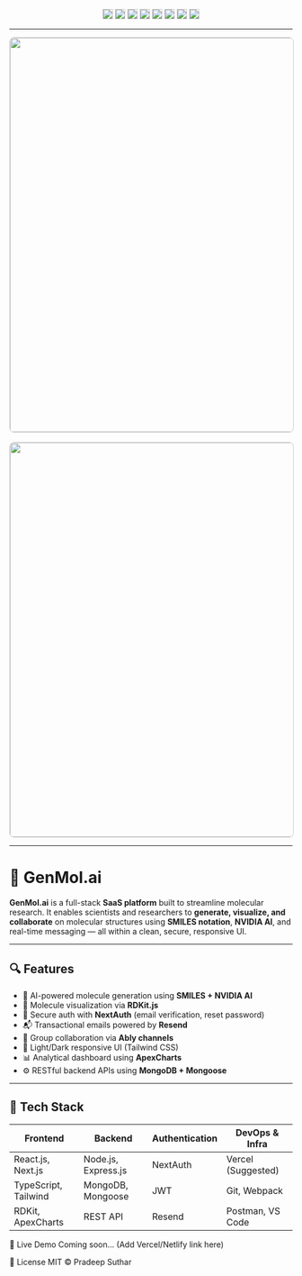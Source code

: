 <p align="center">
  <img src="https://img.shields.io/badge/Next.js-13.4.4-black?style=flat-square&logo=nextdotjs&logoColor=white" style="border:1px solid #ccc;"/>
  <img src="https://img.shields.io/badge/React-18.2.0-61DAFB?style=flat-square&logo=react&logoColor=black" style="border:1px solid #ccc;"/>
  <img src="https://img.shields.io/badge/TypeScript-5.0-blue?style=flat-square&logo=typescript&logoColor=white" style="border:1px solid #ccc;"/>
  <img src="https://img.shields.io/badge/MongoDB-6.0-green?style=flat-square&logo=mongodb&logoColor=white" style="border:1px solid #ccc;"/>
  <img src="https://img.shields.io/badge/NextAuth.js-secure-success?style=flat-square&logo=vercel&logoColor=white" style="border:1px solid #ccc;"/>
  <img src="https://img.shields.io/badge/TailwindCSS-3.3.2-06B6D4?style=flat-square&logo=tailwind-css&logoColor=white" style="border:1px solid #ccc;"/>
  <img src="https://img.shields.io/badge/RDKit-Molecule_Engine-purple?style=flat-square" style="border:1px solid #ccc;"/>
  <img src="https://img.shields.io/badge/NVIDIA%20AI-Integrated-yellowgreen?style=flat-square&logo=nvidia&logoColor=white" style="border:1px solid #ccc;"/>
</p>

---

<div align="center">
  <img src="https://github.com/user-attachments/assets/856e127c-b08f-4afc-9137-823a5728cc8e" width="700" style="border: 1px solid #ccc; border-radius: 8px;"/>
  <br/><br/>
  <img src="https://github.com/user-attachments/assets/42c88d36-15e0-45db-8fb4-66f1f726506d" width="700" style="border: 1px solid #ccc; border-radius: 8px;"/>
</div>

---

# 🧬 GenMol.ai

**GenMol.ai** is a full-stack **SaaS platform** built to streamline molecular research. It enables scientists and researchers to **generate, visualize, and collaborate** on molecular structures using **SMILES notation**, **NVIDIA AI**, and real-time messaging — all within a clean, secure, responsive UI.

---

## 🔍 Features

- 🔬 AI-powered molecule generation using **SMILES + NVIDIA AI**
- 🧪 Molecule visualization via **RDKit.js**
- 🔐 Secure auth with **NextAuth** (email verification, reset password)
- 📬 Transactional emails powered by **Resend**
- 💬 Group collaboration via **Ably channels**
- 🌙 Light/Dark responsive UI (Tailwind CSS)
- 📊 Analytical dashboard using **ApexCharts**
- ⚙️ RESTful backend APIs using **MongoDB + Mongoose**

---

## 🧠 Tech Stack

| Frontend              | Backend              | Authentication | DevOps & Infra         |
|-----------------------|----------------------|----------------|------------------------|
| React.js, Next.js     | Node.js, Express.js  | NextAuth       | Vercel (Suggested)     |
| TypeScript, Tailwind  | MongoDB, Mongoose    | JWT            | Git, Webpack           |
| RDKit, ApexCharts     | REST API             | Resend         | Postman, VS Code       |

📌 Live Demo
Coming soon... (Add Vercel/Netlify link here)

📄 License
MIT © Pradeep Suthar


